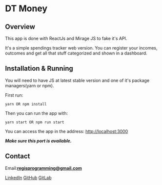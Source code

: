 # DT Money
  
## Overview  

This app is done with ReactJs and Mirage JS to fake it's API.

It's a simple spendings tracker web version. You can register your incomes, outcomes and get all that stuff categorized and shown in a dashboard.

## Installation & Running  

You will need to have JS at latest stable version and one of it's package managers(yarn or npm).

First run:

```shell
yarn OR npm install
```

Then you can run the app with:

```shell
yarn start OR npm run start
```

You can access the app in the address: [http://localhost:3000](http://localhost:3000)

***Make sure this port is available.***

## Contact

Email:**regisprogramming@gmail.com**

[LinkedIn](https://www.linkedin.com/in/regissfaria/)
[GitHub](https://github.com/regisfaria)
[GitLab](https://gitlab.com/regisfaria)

